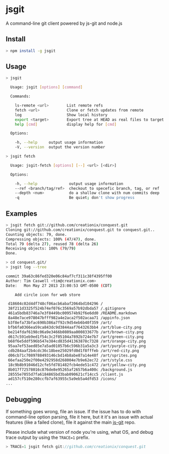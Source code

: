 jsgit
=====

A command-line git client powered by js-git and node.js

## Install

```sh
> npm install -g jsgit
```

## Usage

```sh
> jsgit

  Usage: jsgit [options] [command]

  Commands:

    ls-remote <url>        List remote refs
    fetch <url>            Clone or fetch updates from remote
    log                    Show local history
    export <target>        Export tree at HEAD as real files to target
    help [cmd]             display help for [cmd]

  Options:

    -h, --help     output usage information
    -V, --version  output the version number

> jsgit fetch

  Usage: jsgit-fetch [options] [--] <url> [<dir>]

  Options:

    -h, --help              output usage information
    --ref <branch/tag/ref>  checkout to specefic branch, tag, or ref
    --depth <num>           do a shallow clone with num commits deep
    -q                      Be quiet; don't show progress

```

## Examples

```sh
> jsgit fetch git://github.com/creationix/conquest.git
Cloning git://github.com/creationix/conquest.git to conquest.git..
Counting objects: 79, done.
Compressing objects: 100% (47/47), done.
Total 79 (delta 27), reused 78 (delta 26)
Receiving objects: 100% (79/79)   
Done.

> cd conquest.git/
> jsgit log --tree

commit 39a63c86fed320e06c84af7cf311c38f4395ff00
Author: Tim Caswell <tim@creationix.com>
Date:   Mon May 27 2013 23:00:53 GMT-0500 (CDT)

    Add circle icon for web store

 d18604c02d4df748cf06acb6abaf2064bd104296 /
 38f211d3325f524b74ef076c3569a57b92dbda57 /.gitignore
 461a5bdb83746a7e3f8449bc009574b92f6e6dd0 /README.markdown
 8a48e7ace978047bfff982a4e2aca2f502acaa71 /appinfo.json
 b3f8efa73bfac690b386a7f92c9d54eb6b40f359 /art/
 bfb6fa0366ea59ca843dc9d3844aaf7643263bb4 /art/blue-city.png
 be214fdaf6198c06a9e3466b0809aa000833677b /art/brown-city.png
 d617c591eb9ed1f54c3c2f05104a7892b724e7b7 /art/green-city.png
 b68f6e5ddf596b547e384cd835d41363878c7328 /art/orange-city.png
 95aa7ef53aed85e7a5ad01057b6c596b31a5a3c3 /art/purple-city.png
 cdb284aaf2b4cdc36c18bee25029fd0d1f8fffeb /art/red-city.png
 d06cb71c7089788493146cbd14b8abe87a14e48f /art/sprites.png
 66efaa250e2f00e4292958d268004e7b9e62ec72 /art/style.css
 18c9b8b91046d12cfe5fd781482fcb4ede51c472 /art/yellow-city.png
 8b017f72578016c876de8e95265af2657b6a400c /background.js
 28555e7055d7fa6184865bd3bab090621cf14cc5 /client.js
 ad157cf510e280ccfb7af63955c5a9eb5a4dfd53 /icons/
...
```

## Debugging

If something goes wrong, file an issue.  If the issue has to do with command-line option parsing, file it here, but it it's an issue with actual features (like a failed clone), file it against the main [js-git][] repo.

Please include what version of node you're using, what OS, and debug trace output by using the `TRACE=1` prefix.

```js
> TRACE=1 jsgit fetch git://github.com/creationix/conquest.git
```

[js-git]: https://github.com/creationix/js-git/issues
